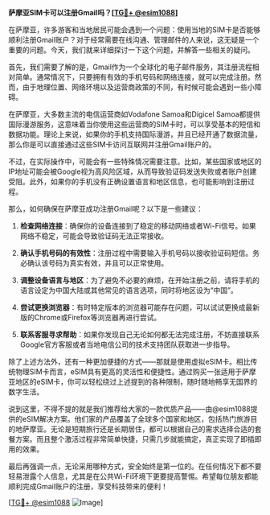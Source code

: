 **萨摩亚SIM卡可以注册Gmail吗？[[TG💪+ @esim1088](https://t.me/s/esim1088)]**

在萨摩亚，许多游客和当地居民可能会遇到一个问题：使用当地的SIM卡是否能够顺利注册Gmail账户？对于经常需要在线沟通、管理邮件的人来说，这无疑是一个重要的问题。今天，我们就来详细探讨一下这个问题，并解答一些相关的疑问。

首先，我们需要了解的是，Gmail作为一个全球化的电子邮件服务，其注册流程相对简单。通常情况下，只要拥有有效的手机号码和网络连接，就可以完成注册。然而，由于地理位置、网络环境以及运营商政策的不同，有时候可能会遇到一些小障碍。

在萨摩亚，大多数主流的电信运营商如Vodafone Samoa和Digicel Samoa都提供国际漫游服务，这意味着当你使用这些运营商的SIM卡时，可以享受基本的短信和数据功能。理论上来说，如果你的手机支持国际漫游，并且已经开通了数据流量，那么你是可以直接通过这些SIM卡访问互联网并注册Gmail账户的。

不过，在实际操作中，可能会有一些特殊情况需要注意。比如，某些国家或地区的IP地址可能会被Google视为高风险区域，从而导致验证码发送失败或者账户创建受阻。此外，如果你的手机没有正确设置语言和地区信息，也可能影响到注册过程。

那么，如何确保在萨摩亚成功注册Gmail呢？以下是一些建议：

1. **检查网络连接**：确保你的设备连接到了稳定的移动网络或者Wi-Fi信号。如果网络不稳定，可能会导致验证码无法正常接收。

2. **确认手机号码的有效性**：注册过程中需要输入手机号码以接收验证码短信。务必确认该号码为真实有效，并且可以正常使用。

3. **调整设备语言与地区**：为了避免不必要的麻烦，在开始注册之前，请将手机的语言设定为中国大陆或其他常见的语言选项，同时将地区设为“中国”。

4. **尝试更换浏览器**：有时特定版本的浏览器可能存在问题，可以试试更换成最新版的Chrome或Firefox等浏览器再进行尝试。

5. **联系客服寻求帮助**：如果你发现自己无论如何都无法完成注册，不妨直接联系Google官方客服或者当地电信公司的技术支持团队获取进一步指导。

除了上述方法外，还有一种更加便捷的方式——那就是使用虚拟eSIM卡。相比传统物理SIM卡而言，eSIM具有更高的灵活性和便捷性。通过购买一张适用于萨摩亚地区的eSIM卡，你可以轻松绕过上述提到的各种限制，随时随地畅享无国界的数字生活。

说到这里，不得不提的就是我们推荐给大家的一款优质产品——由@esim1088提供的eSIM解决方案。他们家的产品覆盖了全球多个国家和地区，包括热门旅游目的地萨摩亚。无论是短期旅行还是长期居住，都可以根据自己的需求选择合适的套餐方案。而且整个激活过程非常简单快捷，只需几步就能搞定，真正实现了即插即用的效果。

最后再强调一点，无论采用哪种方式，安全始终是第一位的。在任何情况下都不要轻易泄露个人信息，尤其是在公共Wi-Fi环境下更要提高警惕。希望每位朋友都能顺利完成Gmail账户的注册，享受科技带来的便利！

[[TG💪+ @esim1088](https://t.me/s/esim1088) ![Image](https://i.postimg.cc/4NQfJmqS/Snipaste-2025-05-13-00-14-12.png)]